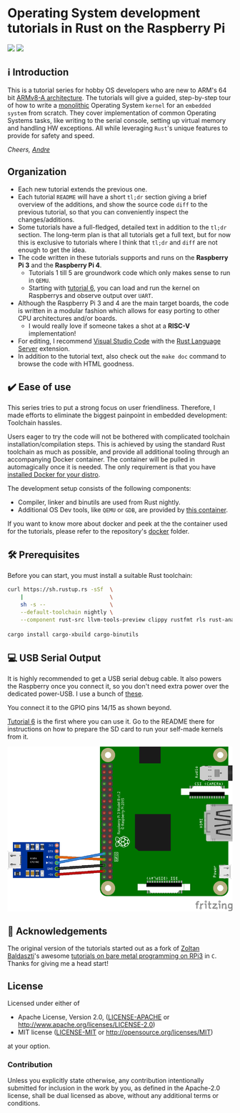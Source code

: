 # Operating System development tutorials in Rust on the Raspberry Pi

![](https://github.com/rust-embedded/rust-raspi3-OS-tutorials/workflows/BSP-RPi3/badge.svg) ![](https://github.com/rust-embedded/rust-raspi3-OS-tutorials/workflows/BSP-RPi4/badge.svg)

## ℹ️ Introduction

This is a tutorial series for hobby OS developers who are new to ARM's 64 bit
[ARMv8-A architecture]. The tutorials will give a guided, step-by-step tour of
how to write a [monolithic] Operating System `kernel` for an `embedded system`
from scratch. They cover implementation of common Operating Systems tasks, like
writing to the serial console, setting up virtual memory and handling HW
exceptions. All while leveraging `Rust`'s unique features to provide for safety
and speed.

_Cheers,
[Andre](https://github.com/andre-richter)_

[ARMv8-A architecture]: https://developer.arm.com/products/architecture/cpu-architecture/a-profile/docs
[monolithic]: https://en.wikipedia.org/wiki/Monolithic_kernel

## Organization

- Each new tutorial extends the previous one.
- Each tutorial `README` will have a short `tl;dr` section giving a brief
  overview of the additions, and show the source code `diff` to the previous
  tutorial, so that you can conveniently inspect the changes/additions.
- Some tutorials have a full-fledged, detailed text in addition to the `tl;dr`
  section. The long-term plan is that all tutorials get a full text, but for now
  this is exclusive to tutorials where I think that `tl;dr` and `diff` are not
  enough to get the idea.
- The code written in these tutorials supports and runs on the **Raspberry Pi
  3** and the **Raspberry Pi 4**.
  - Tutorials 1 till 5 are groundwork code which only makes sense to run in
    `QEMU`.
  - Starting with [tutorial 6](06_drivers_gpio_uart), you can load and run the
    kernel on Raspberrys and observe output over `UART`.
- Although the Raspberry Pi 3 and 4 are the main target boards, the code is
  written in a modular fashion which allows for easy porting to other CPU
  architectures and/or boards.
  - I would really love if someone takes a shot at a **RISC-V** implementation!
- For editing, I recommend [Visual Studio Code] with the [Rust Language Server]
  extension.
- In addition to the tutorial text, also check out the `make doc` command to
  browse the code with HTML goodness.

[Visual Studio Code]: https://code.visualstudio.com
[Rust Language Server]: https://github.com/rust-lang/rls

## ✔️ Ease of use

This series tries to put a strong focus on user friendliness. Therefore, I made
efforts to eliminate the biggest painpoint in embedded development: Toolchain
hassles.

Users eager to try the code will not be bothered with complicated toolchain
installation/compilation steps. This is achieved by using the standard Rust
toolchain as much as possible, and provide all additional tooling through an
accompanying Docker container. The container will be pulled in automagically
once it is needed. The only requirement is that you have [installed Docker for
your distro](https://docs.docker.com/install/).

The development setup consists of the following components:

- Compiler, linker and binutils are used from Rust nightly.
- Additional OS Dev tools, like `QEMU` or `GDB`, are provided by [this
  container](docker/rustembedded-osdev-utils).

If you want to know more about docker and peek at the the container used for the
tutorials, please refer to the repository's [docker](docker) folder.

## 🛠 Prerequisites

Before you can start, you must install a suitable Rust toolchain:

```bash
curl https://sh.rustup.rs -sSf  \
    |                           \
    sh -s --                    \
    --default-toolchain nightly \
    --component rust-src llvm-tools-preview clippy rustfmt rls rust-analysis

cargo install cargo-xbuild cargo-binutils
```

## 💻 USB Serial Output

It is highly recommended to get a USB serial debug cable. It also powers the
Raspberry once you connect it, so you don't need extra power over the dedicated
power-USB. I use a bunch of
[these](https://www.amazon.de/dp/B0757FQ5CX/ref=cm_sw_r_tw_dp_U_x_ozGRDbVTJAG4Q).

You connect it to the GPIO pins 14/15 as shown beyond.

[Tutorial 6](06_drivers_gpio_uart) is the first where you can use it. Go to the
README there for instructions on how to prepare the SD card to run your
self-made kernels from it.

![UART wiring diagram](doc/wiring.png)

## 🙌 Acknowledgements

The original version of the tutorials started out as a fork of [Zoltan
Baldaszti](https://github.com/bztsrc)'s awesome [tutorials on bare metal
programming on RPi3](https://github.com/bztsrc/raspi3-tutorial) in `C`. Thanks
for giving me a head start!

## License

Licensed under either of

 * Apache License, Version 2.0, ([LICENSE-APACHE](LICENSE-APACHE) or http://www.apache.org/licenses/LICENSE-2.0)
 * MIT license ([LICENSE-MIT](LICENSE-MIT) or http://opensource.org/licenses/MIT)

at your option.

### Contribution

Unless you explicitly state otherwise, any contribution intentionally submitted
for inclusion in the work by you, as defined in the Apache-2.0 license, shall be
dual licensed as above, without any additional terms or conditions.
